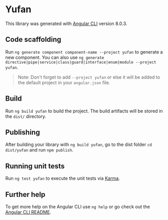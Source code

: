 # Yufan

This library was generated with [Angular CLI](https://github.com/angular/angular-cli) version 8.0.3.

## Code scaffolding

Run `ng generate component component-name --project yufan` to generate a new component. You can also use `ng generate directive|pipe|service|class|guard|interface|enum|module --project yufan`.
> Note: Don't forget to add `--project yufan` or else it will be added to the default project in your `angular.json` file. 

## Build

Run `ng build yufan` to build the project. The build artifacts will be stored in the `dist/` directory.

## Publishing

After building your library with `ng build yufan`, go to the dist folder `cd dist/yufan` and run `npm publish`.

## Running unit tests

Run `ng test yufan` to execute the unit tests via [Karma](https://karma-runner.github.io).

## Further help

To get more help on the Angular CLI use `ng help` or go check out the [Angular CLI README](https://github.com/angular/angular-cli/blob/master/README.md).

